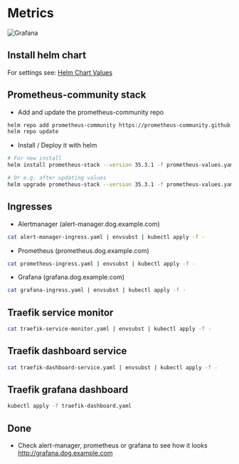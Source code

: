 # Metrics
![Grafana](./img/grafana-traefik.webp)

## Install helm chart
For settings see:
[Helm Chart Values](https://github.com/prometheus-community/helm-charts/blob/kube-prometheus-stack-16.0.1/charts/kube-prometheus-stack/values.yaml)


## Prometheus-community stack
* Add and update the prometheus-community repo
```bash
helm repo add prometheus-community https://prometheus-community.github.io/helm-charts && \
helm repo update
```
* Install / Deploy it with helm
```bash
# For new install
helm install prometheus-stack --version 35.3.1 -f prometheus-values.yaml prometheus-community/kube-prometheus-stack
```
```bash
# Or e.g. after updating values
helm upgrade prometheus-stack --version 35.3.1 -f prometheus-values.yaml prometheus-community/kube-prometheus-stack
```

## Ingresses
* Alertmanager (alert-manager.dog.example.com)
```bash
cat alert-manager-ingress.yaml | envsubst | kubectl apply -f -
```
* Prometheus (prometheus.dog.example.com)
```bash
cat prometheus-ingress.yaml | envsubst | kubectl apply -f -
```
* Grafana (grafana.dog.example.com)
```bash
cat grafana-ingress.yaml | envsubst | kubectl apply -f -
```

## Traefik service monitor
```bash
cat traefik-service-monitor.yaml | envsubst | kubectl apply -f -
```

## Traefik dashboard service
```bash
cat traefik-dashboard-service.yaml | envsubst | kubectl apply -f -
```

## Traefik grafana dashboard
```bash
kubectl apply -f traefik-dashboard.yaml
```

## Done 
* Check alert-manager, prometheus or grafana to see how it looks
<a href="http://grafana.dog.example.com" target="_blank">http://grafana.dog.example.com</a>